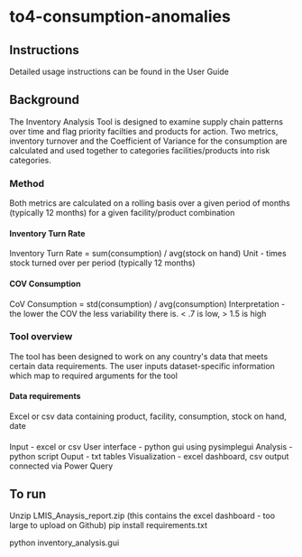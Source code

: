 # to4-consumption-anomalies

## Instructions
Detailed usage instructions can be found in the User Guide

## Background
The Inventory Analysis Tool is designed to examine supply chain patterns over time and flag priority facilties and products for action. Two metrics, inventory turnover and the Coefficient of Variance for the consumption are calculated and used together to categories facilities/products into risk categories.

### Method
Both metrics are calculated on a rolling basis over a given period of months (typically 12 months) for a given facility/product combination

#### Inventory Turn Rate
Inventory Turn Rate = sum(consumption) / avg(stock on hand)
Unit - times stock turned over per period (typically 12 months)

#### COV Consumption
CoV Consumption = std(consumption) / avg(consumption)
Interpretation - the lower the COV the less variability there is. < .7 is low, > 1.5 is high

### Tool overview

The tool has been designed to work on any country's data that meets certain data requirements. The user inputs dataset-specific information which map to required arguments for the tool

#### Data requirements
Excel or csv data containing product, facility, consumption, stock on hand, date 

####
Input - excel or csv
User interface - python gui using pysimplegui
Analysis - python script
Ouput - txt tables
Visualization - excel dashboard, csv output connected via Power Query

## To run
Unzip LMIS_Anaysis_report.zip (this contains the excel dashboard - too large to upload on Github)
pip install requirements.txt

python inventory_analysis.gui
